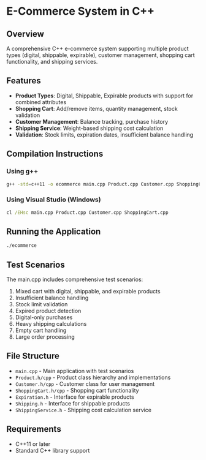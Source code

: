 # E-Commerce System in C++

## Overview
A comprehensive C++ e-commerce system supporting multiple product types (digital, shippable, expirable), customer management, shopping cart functionality, and shipping services.

## Features
- **Product Types**: Digital, Shippable, Expirable products with support for combined attributes
- **Shopping Cart**: Add/remove items, quantity management, stock validation
- **Customer Management**: Balance tracking, purchase history
- **Shipping Service**: Weight-based shipping cost calculation
- **Validation**: Stock limits, expiration dates, insufficient balance handling

## Compilation Instructions

### Using g++
```bash
g++ -std=c++11 -o ecommerce main.cpp Product.cpp Customer.cpp ShoppingCart.cpp
```

### Using Visual Studio (Windows)
```cmd
cl /EHsc main.cpp Product.cpp Customer.cpp ShoppingCart.cpp
```

## Running the Application
```bash
./ecommerce
```

## Test Scenarios
The main.cpp includes comprehensive test scenarios:
1. Mixed cart with digital, shippable, and expirable products
2. Insufficient balance handling
3. Stock limit validation
4. Expired product detection
5. Digital-only purchases
6. Heavy shipping calculations
7. Empty cart handling
8. Large order processing

## File Structure
- `main.cpp` - Main application with test scenarios
- `Product.h/cpp` - Product class hierarchy and implementations
- `Customer.h/cpp` - Customer class for user management
- `ShoppingCart.h/cpp` - Shopping cart functionality
- `Expiration.h` - Interface for expirable products
- `Shipping.h` - Interface for shippable products
- `ShippingService.h` - Shipping cost calculation service

## Requirements
- C++11 or later
- Standard C++ library support
